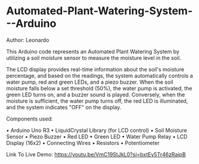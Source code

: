 # Automated-Plant-Watering-System---Arduino

Author: Leonardo

This Arduino code represents an Automated Plant Watering System by utilizing a soil moisture sensor to measure the moisture level in the soil. 

The LCD display provides real-time information about the soil's moisture percentage, and based on the readings, the system automatically controls a water pump, red and green LEDs, and a piezo buzzer. When the soil moisture falls below a set threshold (50%), the water pump is activated, the green LED turns on, and a buzzer sound is played. Conversely, when the moisture is sufficient, the water pump turns off, the red LED is illuminated, and the system indicates "OFF" on the display.

Components used:

• Arduino Uno R3
• LiquidCrystal Library (for LCD control)
• Soil Moisture Sensor
• Piezo Buzzer
• Red LED
• Green LED
• Water Pump Relay
• LCD Display (16x2)
• Connecting Wires
• Resistors
• Potentiometer

Link To Live Demo: 
https://youtu.be/VmC19StJkL0?si=bxtEy5Tr46zRaipB
